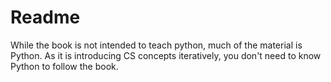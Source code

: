 # Readme

While the book is not intended to teach python, much of the material is Python.
As it is introducing CS concepts iteratively, you don't need to know Python to follow the book. 